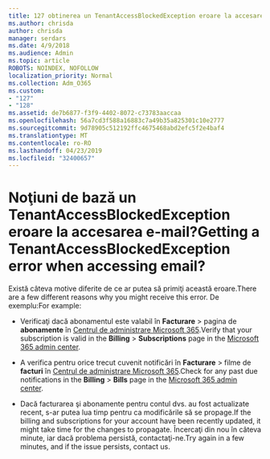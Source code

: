 ```yaml
---
title: 127 obtinerea un TenantAccessBlockedException eroare la accesarea e-mail?
ms.author: chrisda
author: chrisda
manager: serdars
ms.date: 4/9/2018
ms.audience: Admin
ms.topic: article
ROBOTS: NOINDEX, NOFOLLOW
localization_priority: Normal
ms.collection: Adm_O365
ms.custom:
- "127"
- "128"
ms.assetid: de7b6877-f3f9-4402-8072-c73783aaccaa
ms.openlocfilehash: 56a7cd3f588a16883c7a49b35a825301c10e2777
ms.sourcegitcommit: 9d78905c512192ffc4675468abd2efc5f2e4baf4
ms.translationtype: MT
ms.contentlocale: ro-RO
ms.lasthandoff: 04/23/2019
ms.locfileid: "32400657"
---
```

# <a name="getting-a-tenantaccessblockedexception-error-when-accessing-email"></a><span data-ttu-id="4f536-102">Noţiuni de bază un TenantAccessBlockedException eroare la accesarea e-mail?</span><span class="sxs-lookup"><span data-stu-id="4f536-102">Getting a TenantAccessBlockedException error when accessing email?</span></span>

<span data-ttu-id="4f536-103">Există câteva motive diferite de ce ar putea să primiţi această eroare.</span><span class="sxs-lookup"><span data-stu-id="4f536-103">There are a few different reasons why you might receive this error.</span></span> <span data-ttu-id="4f536-104">De exemplu:</span><span class="sxs-lookup"><span data-stu-id="4f536-104">For example:</span></span>

- <span data-ttu-id="4f536-105">Verificaţi dacă abonamentul este valabil în **Facturare** \> pagina de **abonamente** în [Centrul de administrare Microsoft 365](https://portal.office.com/adminportal/home#/subscriptions).</span><span class="sxs-lookup"><span data-stu-id="4f536-105">Verify that your subscription is valid in the **Billing** \> **Subscriptions** page in the [Microsoft 365 admin center](https://portal.office.com/adminportal/home#/subscriptions).</span></span>

- <span data-ttu-id="4f536-106">A verifica pentru orice trecut cuvenit notificări în **Facturare** \> filme de **facturi** în [Centrul de administrare Microsoft 365](https://portal.office.com/adminportal/home#/billoverview).</span><span class="sxs-lookup"><span data-stu-id="4f536-106">Check for any past due notifications in the **Billing** \> **Bills** page in the [Microsoft 365 admin center](https://portal.office.com/adminportal/home#/billoverview).</span></span>

- <span data-ttu-id="4f536-107">Dacă facturarea şi abonamente pentru contul dvs. au fost actualizate recent, s-ar putea lua timp pentru ca modificările să se propage.</span><span class="sxs-lookup"><span data-stu-id="4f536-107">If the billing and subscriptions for your account have been recently updated, it might take time for the changes to propagate.</span></span> <span data-ttu-id="4f536-108">Încercaţi din nou în câteva minute, iar dacă problema persistă, contactaţi-ne.</span><span class="sxs-lookup"><span data-stu-id="4f536-108">Try again in a few minutes, and if the issue persists, contact us.</span></span>
